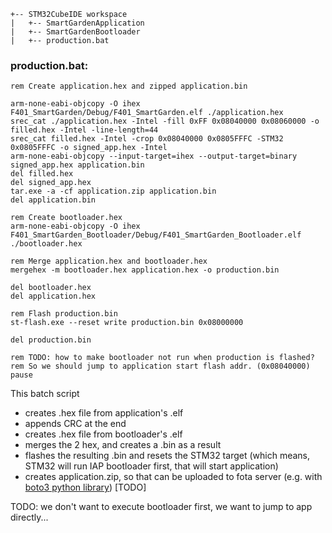 ```
+-- STM32CubeIDE workspace
|   +-- SmartGardenApplication
|   +-- SmartGardenBootloader
|   +-- production.bat
```
### production.bat:
```Cancel changes
rem Create application.hex and zipped application.bin

arm-none-eabi-objcopy -O ihex F401_SmartGarden/Debug/F401_SmartGarden.elf ./application.hex
srec_cat ./application.hex -Intel -fill 0xFF 0x08040000 0x08060000 -o filled.hex -Intel -line-length=44
srec_cat filled.hex -Intel -crop 0x08040000 0x0805FFFC -STM32 0x0805FFFC -o signed_app.hex -Intel
arm-none-eabi-objcopy --input-target=ihex --output-target=binary signed_app.hex application.bin
del filled.hex
del signed_app.hex
tar.exe -a -cf application.zip application.bin
del application.bin

rem Create bootloader.hex
arm-none-eabi-objcopy -O ihex F401_SmartGarden_Bootloader/Debug/F401_SmartGarden_Bootloader.elf ./bootloader.hex

rem Merge application.hex and bootloader.hex
mergehex -m bootloader.hex application.hex -o production.bin

del bootloader.hex
del application.hex

rem Flash production.bin
st-flash.exe --reset write production.bin 0x08000000

del production.bin

rem TODO: how to make bootloader not run when production is flashed?
rem So we should jump to application start flash addr. (0x08040000)
pause
```

This batch script
* creates .hex file from application's .elf
* appends CRC at the end
* creates .hex file from bootloader's .elf
* merges the 2 hex, and creates a .bin as a result
* flashes the resulting .bin and resets the STM32 target (which means, STM32 will run IAP bootloader first, that will start application)
* creates application.zip, so that can be uploaded to fota server (e.g. with [boto3 python library](https://aws.amazon.com/sdk-for-python/)) [TODO]

TODO: we don't want to execute bootloader first, we want to jump to app directly...

